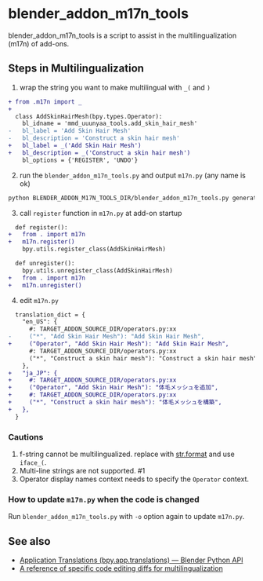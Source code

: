 # blender_addon_m17n_tools

blender_addon_m17n_tools is a script to assist in the multilingualization (m17n) of add-ons.

## Steps in Multilingualization
1. wrap the string you want to make multilingual with `_(` and `)`
  ```diff
  + from .m17n import _
  +
    class AddSkinHairMesh(bpy.types.Operator):
      bl_idname = 'mmd_uuunyaa_tools.add_skin_hair_mesh'
  -   bl_label = 'Add Skin Hair Mesh'
  -   bl_description = 'Construct a skin hair mesh'
  +   bl_label = _('Add Skin Hair Mesh')
  +   bl_description = _('Construct a skin hair mesh')
      bl_options = {'REGISTER', 'UNDO'}
  ```
2. run the `blender_addon_m17n_tools.py` and output `m17n.py` (any name is ok)
  ```bash
  python BLENDER_ADDON_M17N_TOOLS_DIR/blender_addon_m17n_tools.py generate TARGET_ADDON_SOURCE_DIR -o TARGET_ADDON_SOURCE_DIR/path/to/m17n.py
  ```
3. call `register` function in `m17n.py` at add-on startup
  ```diff
    def register():
  +   from . import m17n
  +   m17n.register()
      bpy.utils.register_class(AddSkinHairMesh)

    def unregister():
      bpy.utils.unregister_class(AddSkinHairMesh)
  +   from . import m17n
  +   m17n.unregister()
  ```
4. edit `m17n.py`
  ```diff
    translation_dict = {
      "en_US": {
        #: TARGET_ADDON_SOURCE_DIR/operators.py:xx
  -     ("*", "Add Skin Hair Mesh"): "Add Skin Hair Mesh",
  +     ("Operator", "Add Skin Hair Mesh"): "Add Skin Hair Mesh",
        #: TARGET_ADDON_SOURCE_DIR/operators.py:xx
        ("*", "Construct a skin hair mesh"): "Construct a skin hair mesh",
      },
  +   "ja_JP": {
  +     #: TARGET_ADDON_SOURCE_DIR/operators.py:xx
  +     ("Operator", "Add Skin Hair Mesh"): "体毛メッシュを追加",
  +     #: TARGET_ADDON_SOURCE_DIR/operators.py:xx
  +     ("*", "Construct a skin hair mesh"): "体毛メッシュを構築",
  +   },
    }
  ```


### Cautions
1. f-string cannot be multilingualized. replace with [str.format](https://docs.python.org/3/library/stdtypes.html#str.format) and use `iface_(`.
2. Multi-line strings are not supported. #1
3. Operator display names context needs to specify the `Operator` context.

### How to update `m17n.py` when the code is changed
Run `blender_addon_m17n_tools.py` with `-o` option again to update `m17n.py`.

## See also
- [Application Translations (bpy.app.translations) — Blender Python API](https://docs.blender.org/api/current/bpy.app.translations.html)
- [A reference of specific code editing diffs for multilingualization](https://github.com/UuuNyaa/blender_mmd_uuunyaa_tools/pull/42/files)

